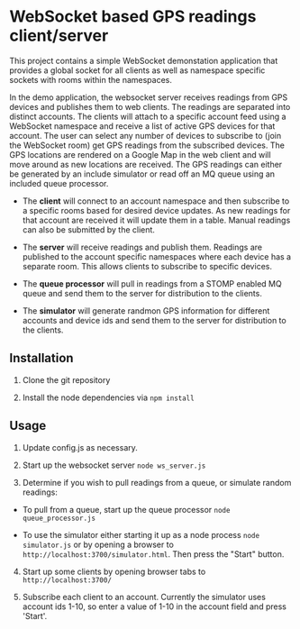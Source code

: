# WebSocket based GPS readings client/server

This project contains a simple WebSocket demonstation application that provides a global socket for all clients as well as namespace specific sockets with rooms within the namespaces.

In the demo application, the websocket server receives readings from GPS devices and publishes them to web clients.   The readings are separated into distinct accounts.  The clients will attach to a specific account feed using a WebSocket namespace and receive a list of active GPS devices for that account.  The user can select any number of devices to subscribe to (join the WebSocket room) get GPS readings from the subscribed devices.  The GPS locations are rendered on a Google Map in the web client and will move around as new locations are received.  The GPS readings can either be generated by an include simulator or read off an MQ queue using an included queue processor.

* The **client** will connect to an account namespace and then
subscribe to a specific rooms based for desired device updates.  As
new readings for that account are received it will update them in a
table.  Manual readings can also be submitted by the client.

* The **server** will receive readings and publish them.  Readings are
  published to the account specific namespaces where each device has a
  separate room.  This allows clients to subscribe to specific devices.

* The **queue processor** will pull in readings from a STOMP enabled
MQ queue and send them to the server for distribution to the clients.

* The **simulator** will generate randmon GPS information for
different accounts and device ids and send them to the server for
distribution to the clients.

## Installation

1. Clone the git repository

2. Install the node dependencies via `npm install`

## Usage

1. Update config.js as necessary.

2. Start up the websocket server `node ws_server.js`

3. Determine if you wish to pull readings from a queue, or simulate random readings:

  * To pull from a queue, start up the queue processor `node queue_processor.js`
  
  * To use the simulator either starting it up as a node process `node
simulator.js` or by opening a browser to `http://localhost:3700/simulator.html`.  Then press the "Start"
button.

4. Start up some clients by opening browser tabs to
`http://localhost:3700/`

5. Subscribe each client to an account.  Currently the simulator uses
account ids 1-10, so enter a value of 1-10 in the account field and
press 'Start'.  





